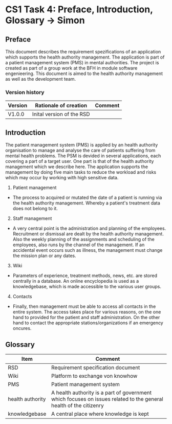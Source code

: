 # CS1 Task 4: Preface, Introduction, Glossary -> Simon 

## Preface
This document describes the requirement spezifications of an application which supports the health authority management. The application is part of a patient management system (PMS) in mental authorities. The project is created as part of a group work at the BFH in module software engenieering.
This document is aimed to the health authority management as well as the development team.

### Version history

| Version |  Rationale of creation                 | Comment                                    |
|---------|-----------------------------------------|--------------------------------------------|
| V1.0.0  | Inital version of the RSD               |                                            |


## Introduction 
The patient management system (PMS) is applied by an health authority organisation to manage and analyse the care of patients suffering from mental health problems. The PSM is devided in several applications, each covering a part of a target user.
One part is that of the health authority management which we describe here.
The application supports the management by doing five main tasks to reduce the workload and risks which may occur by working with high sensitive data.

1. Patient management
* The process to acquired or mutated the date of a patient is running via the health authority management. Whereby a patient's treatment data does not belong to it.
2. Staff management
* A very central point is the administration and planning of the employees. Recruitment or dismissal are dealt by the health authority management. Also the weekly planning of the assignments and scheduling of the employees, also runs by the channel of the management. If an accidental event occurs such as illness, the management must change the mission plan or any dates.
3. Wiki
* Parameters of experience, treatment methods, news, etc. are stored centrally in a database. An online encyclopedia is used as a knowledgebase, which is made accessible to the various user groups.
4. Contacts
* Finally, then management must be able to access all contacts in the entire system. The access takes place for various reasons, on the one hand to provided for the patient and staff administration. On the other hand to contact the appropriate stations/organizations if an emergency oncures.

## Glossary 
| Item | Comment                                        |
---------|---------------------------------------------------------------------|
| RSD     |   Requirement specification document                                  |   
| Wiki     |   Platform to exchange von knowhow                             |   
| PMS     |   Patient management system                                  |   
| health authority|   A health authority is a part of government which focuses on issues related to the general health of the citizenry |   
| knowledgebase  |  A central place where knowledge is kept             |